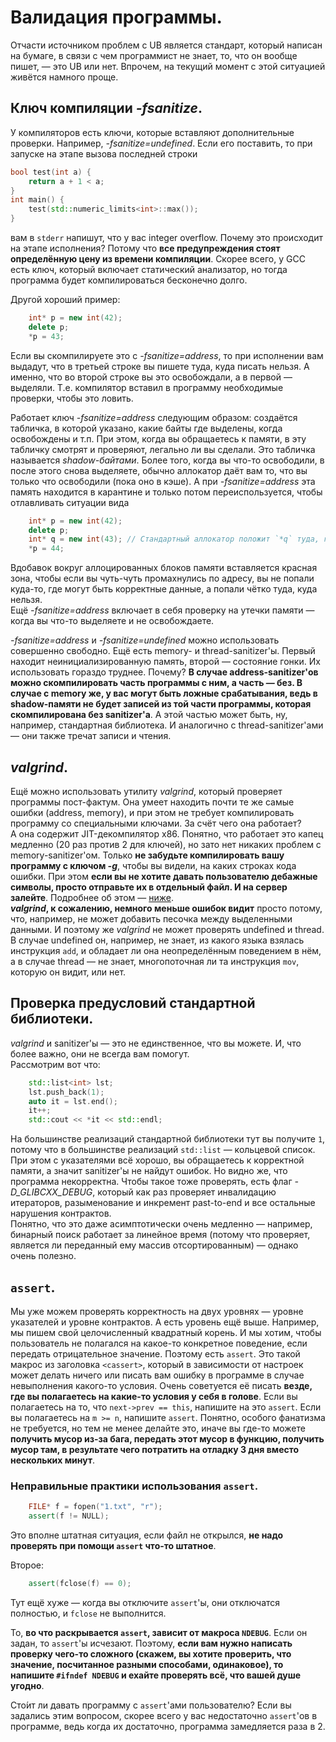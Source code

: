 # Валидация программы.
Отчасти источником проблем с UB является стандарт, который написан на бумаге, в связи с чем программист не знает, то, что он вообще пишет, — это UB или нет. Впрочем, на текущий момент с этой ситуацией живётся намного проще.
## Ключ компиляции *-fsanitize*.
У компиляторов есть ключи, которые вставляют дополнительные
проверки. Например, *-fsanitize=undefined*. Если его поставить, то при запуске на этапе вызова последней строки
```c++
bool test(int a) {
    return a + 1 < a;
}
int main() {
    test(std::numeric_limits<int>::max());
}
```
вам в `stderr` напишут, что у вас integer overflow. Почему это происходит на этапе исполнения? Потому что **все предупреждения стоят определённую цену из времени компиляции**. Скорее всего, у GCC есть ключ, который включает статический анализатор, но тогда программа будет компилироваться бесконечно долго.

Другой хороший пример:
```c++
    int* p = new int(42);
    delete p;
    *p = 43;
```
Если вы скомпилируете это с *-fsanitize=address*, то при исполнении вам выдадут, что в третьей строке вы пишете туда, куда писать нельзя. А именно, что во второй строке вы это освобождали, а в первой — выделяли. Т.е. компилятор вставил в программу необходимые проверки, чтобы это ловить.

Работает ключ *-fsanitize=address* следующим образом: создаётся табличка, в которой указано, какие байты где выделены, когда освобождены и т.п. При этом, когда вы обращаетесь к памяти, в эту табличку смотрят и проверяют, легально ли вы сделали. Это табличка называется *shadow-байтами*. Более того, когда вы что-то освободили, в после этого снова выделяете, обычно аллокатор даёт вам то, что вы только что освободили (пока оно в кэше). А при *-fsanitize=address* эта память находится в карантине и только потом переиспользуется, чтобы отлавливать ситуации вида
```c++
    int* p = new int(42);
    delete p;
    int* q = new int(43); // Стандартный аллокатор положит `*q` туда, где было `*p`.
    *p = 44;
```
Вдобавок вокруг аллоцированных блоков памяти вставляется красная зона, чтобы если вы чуть-чуть промахнулись по адресу, вы не попали куда-то, где могут быть корректные данные, а попали чётко туда, куда нельзя.\
Ещё *-fsanitize=address* включает в себя проверку на утечки памяти — когда вы что-то выделяете и не освобождаете.

*-fsanitize=address* и *-fsanitize=undefined* можно использовать совершенно свободно. Ещё есть memory- и thread-sanitizer'ы. Первый находит неинициализированную память, второй — состояние гонки. Их использовать гораздо труднее. Почему? **В случае address-sanitizer'ов можно скомпилировать часть программы с ним, а часть — без. В случае с memory же, у вас могут быть ложные срабатывания, ведь в shadow-памяти не будет записей из той части программы, которая скомпилирована без sanitizer'а**. А этой частью может быть, ну, например, стандартная библиотека. И аналогично с thread-sanitizer'ами — они также тречат записи и чтения.

## *valgrind*.
Ещё можно использовать утилиту *valgrind*, который проверяет программы пост-фактум. Она умеет находить почти те же самые ошибки (address, memory), и при этом не требует компилировать программу со специальными ключами. За счёт чего она работает?\
А она содержит JIT-декомпилятор x86. Понятно, что работает это капец медленно (20 раз против 2 для ключей), но зато нет никаких проблем с memory-sanitizer'ом. Только **не забудьте компилировать вашу программу с ключом *-g***, чтобы вы видели, на каких строках кода ошибки. При этом **если вы не хотите давать пользователю дебажные символы, просто отправьте их в отдельный файл. И на сервер залейте**. Подробнее об этом — [ниже](./13_tools.md#отладчики).\
***valgrind*, к сожалению, немного меньше ошибок видит** просто потому, что, например, не может добавить песочка между выделенными данными. И поэтому же *valgrind* не может проверять undefined и thread. В случае undefined он, например, не знает, из какого языка взялась инструкция `add`, и обладает ли она неопределённым поведением в нём, а в случае thread — не знает, многопоточная ли та инструкция `mov`, которую он видит, или нет.

## Проверка предусловий стандартной библиотеки.
*valgrind* и sanitizer'ы — это не единственное, что вы можете. И, что более важно, они не всегда вам помогут.\
Рассмотрим вот что:
```c++
    std::list<int> lst;
    lst.push_back(1);
    auto it = lst.end();
    it++;
    std::cout << *it << std::endl;
```
На большинстве реализаций стандартной библиотеки тут вы получите `1`, потому что в большинстве реализаций `std::list` — кольцевой список. При этом с указателями всё хорошо, вы обращаетесь к корректной памяти, а значит sanitizer'ы не найдут ошибок. Но видно же, что программа некорректна. Чтобы такое тоже проверять, есть флаг *-D_GLIBCXX_DEBUG*, который как раз проверяет инвалидацию итераторов, разыменование и инкремент past-to-end и все остальные нарушения контрактов.\
Понятно, что это даже асимптотически очень медленно — например, бинарный поиск работает за линейное время (потому что проверяет, является ли переданный ему массив отсортированным) — однако очень полезно.

## `assert`.
Мы уже можем проверять корректность на двух уровнях — уровне указателей и уровне контрактов. А есть уровень ещё выше. Например, мы пишем свой целочисленный квадратный корень. И мы хотим, чтобы пользователь не полагался на какое-то конкретное поведение, если передать отрицательное значение. Поэтому есть `assert`. Это такой макрос из заголовка `<cassert>`, который в зависимости от настроек может делать ничего или писать вам ошибку в программе в случае невыполнения какого-то условия. Очень советуется её писать **везде, где вы полагаетесь на какие-то условия у себя в голове**. Если вы полагаетесь на то, что `next->prev == this`, напишите на это `assert`. Если вы полагаетесь на `m >= n`, напишите `assert`. Понятно, особого фанатизма не требуется, но тем не менее делайте это, иначе вы где-то можете **получить мусор из-за бага, передать этот мусор в функцию, получить мусор там, в результате чего потратить на отладку 3 дня вместо нескольких минут**.

### Неправильные практики использования `assert`.
```c++
    FILE* f = fopen("1.txt", "r");
    assert(f != NULL);
```
Это вполне штатная ситуация, если файл не открылся, **не надо проверять при помощи `assert` что-то штатное**.

Второе:
```c++
    assert(fclose(f) == 0);
```
Тут ещё хуже — когда вы отключите `assert`'ы, они отключатся полностью, и `fclose` не выполнится.

То, **во что раскрывается `assert`, зависит от макроса `NDEBUG`**. Если он задан, то `assert`'ы исчезают. Поэтому, **если вам нужно написать проверку чего-то сложного (скажем, вы хотите проверить, что значение, посчитанное разными способами, одинаковое), то напишите `#ifndef NDEBUG` и ехайте проверять всё, что вашей душе угодно**.

Cто́ит ли давать программу с `assert`'ами пользователю? Если вы задались этим вопросом, скорее всего у вас недостаточно  `assert`'ов в программе, ведь когда их достаточно, программа замедляется раза в 2.